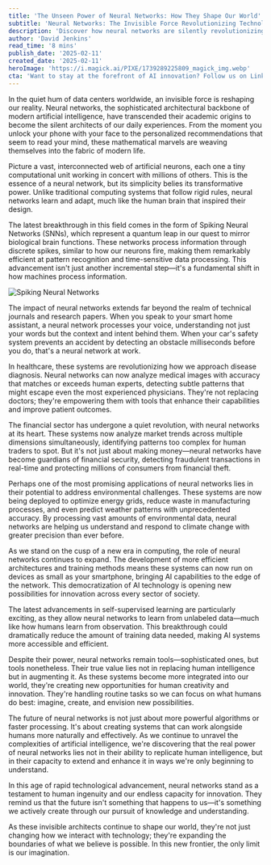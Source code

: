 ```yaml
---
title: 'The Unseen Power of Neural Networks: How They Shape Our World'
subtitle: 'Neural Networks: The Invisible Force Revolutionizing Technology'
description: 'Discover how neural networks are silently revolutionizing our daily lives, from healthcare to environmental protection. Learn about the latest breakthroughs in AI technology and how these invisible architects are shaping our future.'
author: 'David Jenkins'
read_time: '8 mins'
publish_date: '2025-02-11'
created_date: '2025-02-11'
heroImage: 'https://i.magick.ai/PIXE/1739289225809_magick_img.webp'
cta: 'Want to stay at the forefront of AI innovation? Follow us on LinkedIn for daily insights into the transformative power of neural networks and artificial intelligence.'
---
```


In the quiet hum of data centers worldwide, an invisible force is reshaping our reality. Neural networks, the sophisticated architectural backbone of modern artificial intelligence, have transcended their academic origins to become the silent architects of our daily experiences. From the moment you unlock your phone with your face to the personalized recommendations that seem to read your mind, these mathematical marvels are weaving themselves into the fabric of modern life.

Picture a vast, interconnected web of artificial neurons, each one a tiny computational unit working in concert with millions of others. This is the essence of a neural network, but its simplicity belies its transformative power. Unlike traditional computing systems that follow rigid rules, neural networks learn and adapt, much like the human brain that inspired their design.

The latest breakthrough in this field comes in the form of Spiking Neural Networks (SNNs), which represent a quantum leap in our quest to mirror biological brain functions. These networks process information through discrete spikes, similar to how our neurons fire, making them remarkably efficient at pattern recognition and time-sensitive data processing. This advancement isn't just another incremental step—it's a fundamental shift in how machines process information.

![Spiking Neural Networks](https://i.magick.ai/PIXE/1739289225812_magick_img.webp)

The impact of neural networks extends far beyond the realm of technical journals and research papers. When you speak to your smart home assistant, a neural network processes your voice, understanding not just your words but the context and intent behind them. When your car's safety system prevents an accident by detecting an obstacle milliseconds before you do, that's a neural network at work.

In healthcare, these systems are revolutionizing how we approach disease diagnosis. Neural networks can now analyze medical images with accuracy that matches or exceeds human experts, detecting subtle patterns that might escape even the most experienced physicians. They're not replacing doctors; they're empowering them with tools that enhance their capabilities and improve patient outcomes.

The financial sector has undergone a quiet revolution, with neural networks at its heart. These systems now analyze market trends across multiple dimensions simultaneously, identifying patterns too complex for human traders to spot. But it's not just about making money—neural networks have become guardians of financial security, detecting fraudulent transactions in real-time and protecting millions of consumers from financial theft.

Perhaps one of the most promising applications of neural networks lies in their potential to address environmental challenges. These systems are now being deployed to optimize energy grids, reduce waste in manufacturing processes, and even predict weather patterns with unprecedented accuracy. By processing vast amounts of environmental data, neural networks are helping us understand and respond to climate change with greater precision than ever before.

As we stand on the cusp of a new era in computing, the role of neural networks continues to expand. The development of more efficient architectures and training methods means these systems can now run on devices as small as your smartphone, bringing AI capabilities to the edge of the network. This democratization of AI technology is opening new possibilities for innovation across every sector of society.

The latest advancements in self-supervised learning are particularly exciting, as they allow neural networks to learn from unlabeled data—much like how humans learn from observation. This breakthrough could dramatically reduce the amount of training data needed, making AI systems more accessible and efficient.

Despite their power, neural networks remain tools—sophisticated ones, but tools nonetheless. Their true value lies not in replacing human intelligence but in augmenting it. As these systems become more integrated into our world, they're creating new opportunities for human creativity and innovation. They're handling routine tasks so we can focus on what humans do best: imagine, create, and envision new possibilities.

The future of neural networks is not just about more powerful algorithms or faster processing. It's about creating systems that can work alongside humans more naturally and effectively. As we continue to unravel the complexities of artificial intelligence, we're discovering that the real power of neural networks lies not in their ability to replicate human intelligence, but in their capacity to extend and enhance it in ways we're only beginning to understand.

In this age of rapid technological advancement, neural networks stand as a testament to human ingenuity and our endless capacity for innovation. They remind us that the future isn't something that happens to us—it's something we actively create through our pursuit of knowledge and understanding.

As these invisible architects continue to shape our world, they're not just changing how we interact with technology; they're expanding the boundaries of what we believe is possible. In this new frontier, the only limit is our imagination.